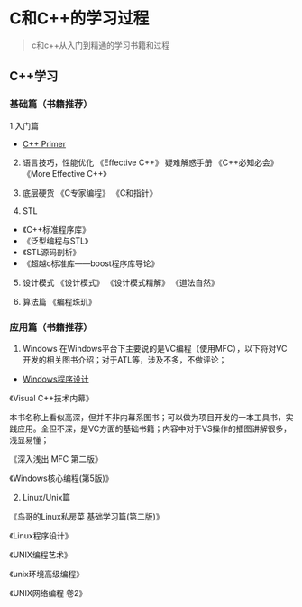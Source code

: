 # C和C++的学习过程

> c和c++从入门到精通的学习书籍和过程

## C++学习


### 基础篇（书籍推荐）

1.入门篇

* [C++ Primer]()

2. 语言技巧，性能优化
《Effective C++》 疑难解惑手册
《C++必知必会》
《More Effective C++》

3. 底层硬货
《C专家编程》
《C和指针》

4. STL

* 《C++标准程序库》
* 《泛型编程与STL》
* 《STL源码剖析》
* 《超越c标准库——boost程序库导论》

5. 设计模式
《设计模式》
《设计模式精解》
《道法自然》

6. 算法篇
《编程珠玑》

### 应用篇（书籍推荐）

1. Windows
在Windows平台下主要说的是VC编程（使用MFC），以下将对VC开发的相关图书介绍；对于ATL等，涉及不多，不做评论；

 

* [Windows程序设计](Windows平台下编程指南图书的鼻祖)


《Visual C++技术内幕》

本书名称上看似高深，但并不非内幕系图书；可以做为项目开发的一本工具书，实践应用。全但不深，是VC方面的基础书籍；内容中对于VS操作的插图讲解很多，浅显易懂；


《深入浅出 MFC 第二版》


《Windows核心编程(第5版)》

2. Linux/Unix篇

《鸟哥的Linux私房菜 基础学习篇(第二版)》

《Linux程序设计》

《UNIX编程艺术》

《unix环境高级编程》

《UNIX网络编程 卷2》